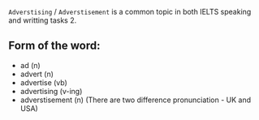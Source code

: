 `Adverstising` / `Adverstisement` is a common topic in both IELTS speaking and writting tasks 2.

## Form of the word:
- ad (n)
- advert (n)
- advertise (vb)
- advertising (v-ing)
- adverstisement (n) (There are two difference pronunciation - UK and USA)
